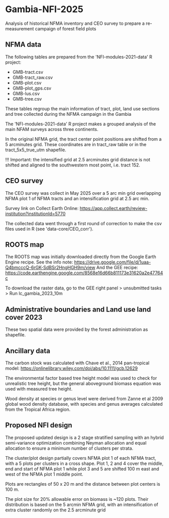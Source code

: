 # Gambia-NFI-2025
Analysis of historical NFMA inventory and CEO survey to prepare a re-measurement campaign of forest field plots

## NFMA data

The following tables are prepared from the 'NFI-modules-2021-data' R project:
- GMB-tract.csv
- GMB-tract_raw.csv
- GMB-plot.csv
- GMB-plot_gps.csv
- GMB-lus.csv
- GMB-tree.csv

These tables regroup the main information of tract, plot, land use sections and tree 
collected during the NFMA campaign in the Gambia 

The 'NFI-modules-2021-data' R project makes a grouped analysis of the main NFAM surveys across
three continents.

In the original NFMA grid, the tract center point positions are shifted from a 5 arcminutes grid. 
These coordinates are in tract_raw table or in the tract_5x5_true_utm shapefile.

!!! Important:
the intensified grid at 2.5 arcminutes grid distance is not shifted and aligned to the southwestern most point, i.e. tract 152.


## CEO survey

The CEO survey was collect in May 2025 over a 5 arc min grid overlapping NFMA plot 1 
of NFMA tracts and an intensification grid at 2.5 arc min.

Survey link on Collect Earth Online: https://app.collect.earth/review-institution?institutionId=5770

The collected data went through a first round of correction to make the csv files used in R (see 'data-core/CEO_corr').


## ROOTS map
The ROOTS map was initially downloaded directly from the Google Earth Engine recipe. See the info note:
https://drive.google.com/file/d/1uaa-Q4bmcccQ-6rGK-SdBSr2HngHGH9m/view
And the GEE recipe: 
https://code.earthengine.google.com/8568e16d66b811173e31620a2e47764c

To download the raster data, go to the GEE right panel > unsubmitted tasks > Run lc_gambia_2023_10m

## Administrative boundaries and Land use land cover 2023

These two spatial data were provided by the forest administration as shapefile.


## Ancillary data

The carbon stock was calculated with Chave et al., 2014 pan-tropical model:
https://onlinelibrary.wiley.com/doi/abs/10.1111/gcb.12629

The environmental factor based tree height model was used to check for unrealistic tree height, but the 
general aboveground biomass equation was used with measured tree height.

Wood density at species or genus level were derived from Zanne et al 2009 global wood density database,
with species and genus averages calculated from the Tropical Africa region.


## Proposed NFI design

The proposed updated design is a 2 stage stratified sampling with an hybrid semi-variance optimization combining
Neyman allocation and equal allocation to ensure a minimum number of clusters per strata.

The cluster/plot design partially covers NFMA plot 1 of each NFMA tract, with a 5 plots per clusters in a cross shape.
Plot 1, 2 and 4 cover the middle, end and start of NFMA plot 1 while plot 3 and 5 are shifted 100 m east and west of the NFMA plot 1 middle point.

Plots are rectangles of 50 x 20 m and the distance between plot centers is 100 m.

The plot size for 20% allowable error on biomass is ~120 plots. Their distribution is based on the 5 arcmin NFMA grid, with an intensification of extra cluster randomly on the 2.5 arcminute grid 


